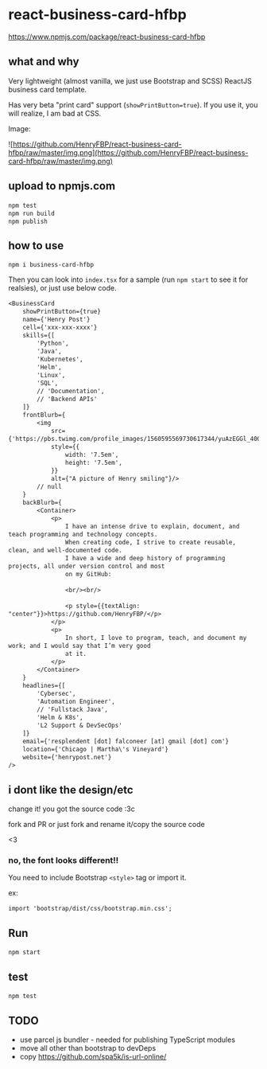 # react-business-card-hfbp

<https://www.npmjs.com/package/react-business-card-hfbp>

## what and why

Very lightweight (almost vanilla, we just use Bootstrap and SCSS) ReactJS business card template.

Has very beta "print card" support (`showPrintButton=true`). If you use it, you will realize, I am bad at CSS.

Image:

![https://github.com/HenryFBP/react-business-card-hfbp/raw/master/img.png](https://github.com/HenryFBP/react-business-card-hfbp/raw/master/img.png)

## upload to npmjs.com

    npm test
    npm run build
    npm publish

## how to use

    npm i business-card-hfbp

Then you can look into `index.tsx` for a sample (run `npm start` to see it for realsies), or just use below code.

```tsx
<BusinessCard
    showPrintButton={true}
    name={'Henry Post'}
    cell={'xxx-xxx-xxxx'}
    skills={[
        'Python',
        'Java',
        'Kubernetes',
        'Helm',
        'Linux',
        'SQL',
        // 'Documentation',
        // 'Backend APIs'
    ]}
    frontBlurb={
        <img
            src={'https://pbs.twimg.com/profile_images/1560595569730617344/yuAzEGGl_400x400.jpg'}
            style={{
                width: '7.5em',
                height: '7.5em',
            }}
            alt={"A picture of Henry smiling"}/>
        // null
    }
    backBlurb={
        <Container>
            <p>
                I have an intense drive to explain, document, and teach programming and technology concepts.
                When creating code, I strive to create reusable, clean, and well-documented code.
                I have a wide and deep history of programming projects, all under version control and most
                on my GitHub:

                <br/><br/>

                <p style={{textAlign: "center"}}>https://github.com/HenryFBP/</p>
            </p>
            <p>
                In short, I love to program, teach, and document my work; and I would say that I’m very good
                at it.
            </p>
        </Container>
    }
    headlines={[
        'Cybersec',
        'Automation Engineer',
        // 'Fullstack Java',
        'Helm & K8s',
        'L2 Support & DevSecOps'
    ]}
    email={'resplendent [dot] falconeer [at] gmail [dot] com'}
    location={'Chicago | Martha\'s Vineyard'}
    website={'henrypost.net'}
/>
```

## i dont like the design/etc

change it! you got the source code :3c

fork and PR or just fork and rename it/copy the source code

<3

### no, the font looks different!!

You need to include Bootstrap `<style>` tag or import it.

ex:

```tsx
import 'bootstrap/dist/css/bootstrap.min.css';
```

## Run

    npm start

## test

    npm test

## TODO

- use parcel js bundler - needed for publishing TypeScript modules
- move all other than bootstrap to devDeps
- copy  https://github.com/spa5k/is-url-online/